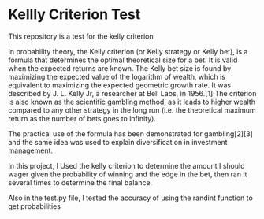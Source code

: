 # Kellly Criterion Test
This repository is a test for the kelly criterion

In probability theory, the Kelly criterion (or Kelly strategy or Kelly bet), is a formula that determines the optimal theoretical size for a bet. It is valid when the expected returns are known. The Kelly bet size is found by maximizing the expected value of the logarithm of wealth, which is equivalent to maximizing the expected geometric growth rate. It was described by J. L. Kelly Jr, a researcher at Bell Labs, in 1956.[1] The criterion is also known as the scientific gambling method, as it leads to higher wealth compared to any other strategy in the long run (i.e. the theoretical maximum return as the number of bets goes to infinity).

The practical use of the formula has been demonstrated for gambling[2][3] and the same idea was used to explain diversification in investment management.

In this project, I Used the kelly criterion to determine the amount I should wager given the probability of winning and the edge in the bet, then ran it several times to determine the final balance.

Also in the test.py file, I tested the accuracy of using the randint function to get probabilities